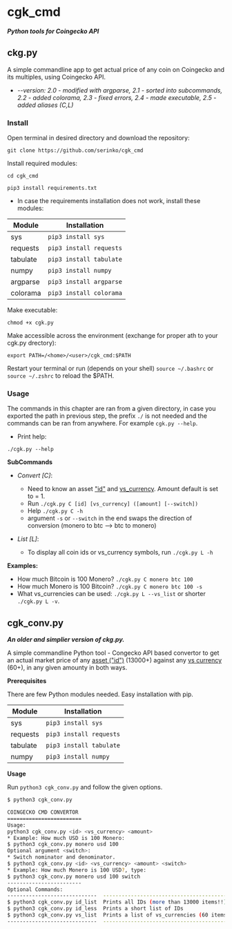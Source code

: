 # cgk_cmd
***Python tools for Coingecko API***

## ckg.py
A simple commandline app to get actual price of any coin on Coingecko and its multiples, using Coingecko API.

- *--version: 2.0 - modified with argparse, 2.1 - sorted into subcommands, 2.2 - added colorama, 2.3 - fixed errors, 2.4 - made executable, 2.5 - added aliases (C,L)*

### Install

Open terminal in desired directory and download the repository:

`git clone https://github.com/serinko/cgk_cmd`

Install required modules:

`cd cgk_cmd`

`pip3 install requirements.txt`

* In case the requirements installation does not work, install these modules:

| Module | Installation |
| --- | --- |
| sys | `pip3 install sys` |
| requests | `pip3 install requests` |
| tabulate | `pip3 install tabulate` |
| numpy | `pip3 install numpy` |
| argparse | `pip3 install argparse` |
| colorama | `pip3 install colorama` |

Make executable:

`chmod +x cgk.py`

Make accessible across the environment (exchange <content> for proper ath to your cgk.py drectory):

`export PATH=/<home>/<user>/cgk_cmd:$PATH`

Restart your terminal or run (depends on your shell) `source ~/.bashrc` or `source ~/.zshrc` to reload the $PATH.

### Usage

The commands in this chapter are ran from a given directory, in case you exported the path in previous step, the prefix `./` is not needed and the commands can be ran from anywhere. For example `cgk.py --help`.

* Print help:

`./cgk.py --help`

**SubCommands**

* *Convert [C]*:
    - Need to know an asset ["id"](https://api.coingecko.com/api/v3/coins/list) and [vs_currency](https://api.coingecko.com/api/v3/simple/supported_vs_currencies). Amount default is set to = 1.
    - Run `./cgk.py C [id] [vs_currency] ([amount] [--switch])`
    - Help `./cgk.py C -h`
    - argument `-s` or `--switch` in the end swaps the direction of conversion (monero to btc --> btc to monero)

* *List [L]*:
    - To display all coin ids or vs_currency symbols, run `./cgk.py L -h`
    
**Examples:**

* How much Bitcoin is 100 Monero?
`./cgk.py C monero btc 100`
* How much Monero is 100 Bitcoin?
`./cgk.py C monero btc 100 -s`
* What vs_currencies can be used:
`./cgk.py L --vs_list` or shorter `./cgk.py L -v`.


## cgk_conv.py

***An older and simplier version of ckg.py.***

A simple commandline Python tool - Congecko API based convertor to get an actual market price of any [asset ("id")](https://api.coingecko.com/api/v3/coins/list) (13000+) against any [vs currency](https://api.coingecko.com/api/v3/simple/supported_vs_currencies) (60+), in any given amounty in both ways. 

**Prerequisites**

There are few Python modules needed. Easy installation with pip.

| Module | Installation |
| --- | --- |
| sys | `pip3 install sys` |
| requests | `pip3 install requests` |
| tabulate | `pip3 install tabulate` |
| numpy | `pip3 install numpy` |

**Usage**

Run `python3 cgk_conv.py` and follow the given options.

```bash
$ python3 cgk_conv.py        

COINGECKO CMD CONVERTOR
========================
Usage: 
python3 cgk_conv.py <id> <vs_currency> <amount>
* Example: How much USD is 100 Monero:
$ python3 cgk_conv.py monero usd 100
Optional argument <switch>:
* Switch nominator and denominator.
$ python3 cgk_conv.py <id> <vs_currency> <amount> <switch>
* Example: How much Monero is 100 USD?, type:
$ python3 cgk_conv.py monero usd 100 switch
------------------------
Optional Commands:
-----------------------------  -----------------------------------------
$ python3 cgk_conv.py id_list  Prints all IDs (more than 13000 items!!)
$ python3 cgk_conv.py id_less  Prints a short list of IDs
$ python3 cgk_conv.py vs_list  Prints a list of vs_currencies (60 items)
-----------------------------  -----------------------------------------
```
